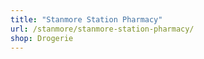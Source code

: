 ```yaml
---
title: "Stanmore Station Pharmacy"
url: /stanmore/stanmore-station-pharmacy/
shop: Drogerie
---
```

